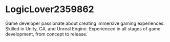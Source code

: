 # LogicLover2359862
Game developer passionate about creating immersive gaming experiences. Skilled in Unity, C#, and Unreal Engine. Experienced in all stages of game development, from concept to release.
